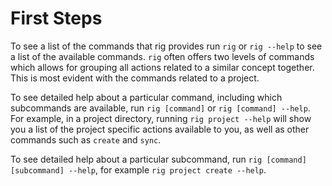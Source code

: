 # First Steps

To see a list of the commands that rig provides run `rig` or `rig --help` to see a list of the available
commands. `rig` often offers two levels of commands which allows for grouping all actions related to a similar concept 
together. This is most evident with the commands related to a project.
           
To see detailed help about a particular command, including which subcommands are available, run `rig [command]` or 
`rig [command] --help`. For example, in a project directory, running `rig project --help` will show you a list of the 
project specific actions available to you, as well as other commands such as `create` and `sync`.

To see detailed help about a particular subcommand, run `rig [command] [subcommand] --help`, for example `rig project create --help`.
